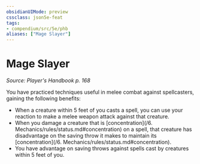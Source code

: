 ```yaml
---
obsidianUIMode: preview
cssclass: json5e-feat
tags:
- compendium/src/5e/phb
aliases: ["Mage Slayer"]
---
```

# Mage Slayer
*Source: Player's Handbook p. 168*  

You have practiced techniques useful in melee combat against spellcasters, gaining the following benefits:

- When a creature within 5 feet of you casts a spell, you can use your reaction to make a melee weapon attack against that creature.  
- When you damage a creature that is [concentration](/6. Mechanics/rules/status.md#concentration) on a spell, that creature has disadvantage on the saving throw it makes to maintain its [concentration](/6. Mechanics/rules/status.md#concentration).  
- You have advantage on saving throws against spells cast by creatures within 5 feet of you.